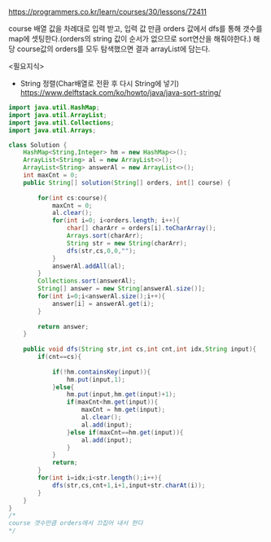 https://programmers.co.kr/learn/courses/30/lessons/72411
  
  
  course 배열 값을 차례대로 입력 받고,
  입력 값 만큼 orders 값에서 dfs를 통해 갯수를 map에 셋팅한다.(orders의 string 값이 순서가 없으므로 sort연산을 해줘야한다.)
  해당 course값의 orders를 모두 탐색했으면 결과 arrayList에 담는다.
  
  <필요지식>
  - String 정렬(Char배열로 전환 후 다시 String에 넣기)  
        https://www.delftstack.com/ko/howto/java/java-sort-string/
        
        
```java
import java.util.HashMap;
import java.util.ArrayList;
import java.util.Collections;
import java.util.Arrays;

class Solution {
    HashMap<String,Integer> hm = new HashMap<>();
    ArrayList<String> al = new ArrayList<>();
    ArrayList<String> answerAl = new ArrayList<>();
    int maxCnt = 0;
    public String[] solution(String[] orders, int[] course) {
        
        for(int cs:course){
            maxCnt = 0;
            al.clear();
            for(int i=0; i<orders.length; i++){
                char[] charArr = orders[i].toCharArray();
                Arrays.sort(charArr);
                String str = new String(charArr);
                dfs(str,cs,0,0,"");
            }
            answerAl.addAll(al);
        }
        Collections.sort(answerAl);
        String[] answer = new String[answerAl.size()];
        for(int i=0;i<answerAl.size();i++){
            answer[i] = answerAl.get(i);
        }
        
        return answer;
    }
    
    public void dfs(String str,int cs,int cnt,int idx,String input){
        if(cnt==cs){
            
            if(!hm.containsKey(input)){
                hm.put(input,1);
            }else{
                hm.put(input,hm.get(input)+1);
                if(maxCnt<hm.get(input)){
                    maxCnt = hm.get(input);
                    al.clear();
                    al.add(input);
                }else if(maxCnt==hm.get(input)){
                    al.add(input);
                }
            }
            return;
        }
        for(int i=idx;i<str.length();i++){
            dfs(str,cs,cnt+1,i+1,input+str.charAt(i));
        }
    }
}
/*
course 갯수만큼 orders에서 끄집어 내서 한다
*/

```
